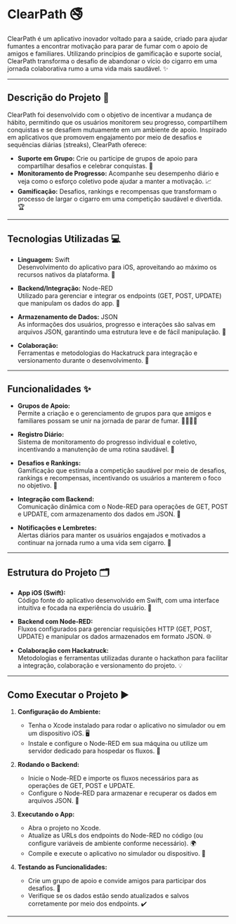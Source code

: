 # ClearPath 🚭

ClearPath é um aplicativo inovador voltado para a saúde, criado para ajudar fumantes a encontrar motivação para parar de fumar com o apoio de amigos e familiares. Utilizando princípios de gamificação e suporte social, ClearPath transforma o desafio de abandonar o vício do cigarro em uma jornada colaborativa rumo a uma vida mais saudável. ✨

---

## Descrição do Projeto 📖

ClearPath foi desenvolvido com o objetivo de incentivar a mudança de hábito, permitindo que os usuários monitorem seu progresso, compartilhem conquistas e se desafiem mutuamente em um ambiente de apoio. Inspirado em aplicativos que promovem engajamento por meio de desafios e sequências diárias (streaks), ClearPath oferece:

- **Suporte em Grupo:** Crie ou participe de grupos de apoio para compartilhar desafios e celebrar conquistas. 👥
- **Monitoramento de Progresso:** Acompanhe seu desempenho diário e veja como o esforço coletivo pode ajudar a manter a motivação. 📈
- **Gamificação:** Desafios, rankings e recompensas que transformam o processo de largar o cigarro em uma competição saudável e divertida. 🏆

---

## Tecnologias Utilizadas 💻

- **Linguagem:** Swift  
  Desenvolvimento do aplicativo para iOS, aproveitando ao máximo os recursos nativos da plataforma. 🍏

- **Backend/Integração:** Node-RED  
  Utilizado para gerenciar e integrar os endpoints (GET, POST, UPDATE) que manipulam os dados do app. 🔌

- **Armazenamento de Dados:** JSON  
  As informações dos usuários, progresso e interações são salvas em arquivos JSON, garantindo uma estrutura leve e de fácil manipulação. 📄

- **Colaboração:**  
  Ferramentas e metodologias do Hackatruck para integração e versionamento durante o desenvolvimento. 🤝

---

## Funcionalidades ✨

- **Grupos de Apoio:**  
  Permite a criação e o gerenciamento de grupos para que amigos e familiares possam se unir na jornada de parar de fumar. 👨‍👩‍👧‍👦

- **Registro Diário:**  
  Sistema de monitoramento do progresso individual e coletivo, incentivando a manutenção de uma rotina saudável. 📆

- **Desafios e Rankings:**  
  Gamificação que estimula a competição saudável por meio de desafios, rankings e recompensas, incentivando os usuários a manterem o foco no objetivo. 🥇

- **Integração com Backend:**  
  Comunicação dinâmica com o Node-RED para operações de GET, POST e UPDATE, com armazenamento dos dados em JSON. 🔄

- **Notificações e Lembretes:**  
  Alertas diários para manter os usuários engajados e motivados a continuar na jornada rumo a uma vida sem cigarro. 🔔

---

## Estrutura do Projeto 🗂️

- **App iOS (Swift):**  
  Código fonte do aplicativo desenvolvido em Swift, com uma interface intuitiva e focada na experiência do usuário. 📱

- **Backend com Node-RED:**  
  Fluxos configurados para gerenciar requisições HTTP (GET, POST, UPDATE) e manipular os dados armazenados em formato JSON. 🌐

- **Colaboração com Hackatruck:**  
  Metodologias e ferramentas utilizadas durante o hackathon para facilitar a integração, colaboração e versionamento do projeto. 💡

---

## Como Executar o Projeto ▶️

1. **Configuração do Ambiente:**
   - Tenha o Xcode instalado para rodar o aplicativo no simulador ou em um dispositivo iOS. 🖥️
   - Instale e configure o Node-RED em sua máquina ou utilize um servidor dedicado para hospedar os fluxos. 🔧

2. **Rodando o Backend:**
   - Inicie o Node-RED e importe os fluxos necessários para as operações de GET, POST e UPDATE.
   - Configure o Node-RED para armazenar e recuperar os dados em arquivos JSON. 💾

3. **Executando o App:**
   - Abra o projeto no Xcode.
   - Atualize as URLs dos endpoints do Node-RED no código (ou configure variáveis de ambiente conforme necessário). 🌍
   - Compile e execute o aplicativo no simulador ou dispositivo. 🚀

4. **Testando as Funcionalidades:**
   - Crie um grupo de apoio e convide amigos para participar dos desafios. 👥
   - Verifique se os dados estão sendo atualizados e salvos corretamente por meio dos endpoints. ✔️

---